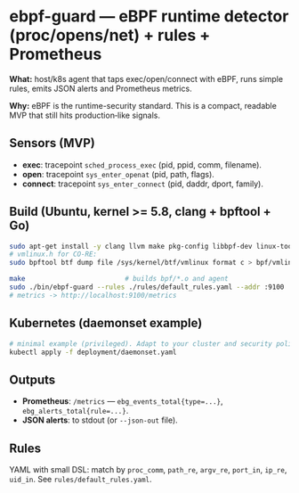 # ebpf-guard — eBPF runtime detector (proc/opens/net) + rules + Prometheus

**What:** host/k8s agent that taps exec/open/connect with eBPF, runs simple rules, emits JSON alerts and Prometheus metrics.

**Why:** eBPF is the runtime-security standard. This is a compact, readable MVP that still hits production‑like signals.

## Sensors (MVP)
- **exec**: tracepoint `sched_process_exec` (pid, ppid, comm, filename).
- **open**: tracepoint `sys_enter_openat` (pid, path, flags).
- **connect**: tracepoint `sys_enter_connect` (pid, daddr, dport, family).

## Build (Ubuntu, kernel >= 5.8, clang + bpftool + Go)
```bash
sudo apt-get install -y clang llvm make pkg-config libbpf-dev linux-tools-$(uname -r)
# vmlinux.h for CO-RE:
sudo bpftool btf dump file /sys/kernel/btf/vmlinux format c > bpf/vmlinux.h

make                         # builds bpf/*.o and agent
sudo ./bin/ebpf-guard --rules ./rules/default_rules.yaml --addr :9100
# metrics -> http://localhost:9100/metrics
```

## Kubernetes (daemonset example)
```bash
# minimal example (privileged). Adapt to your cluster and security policies.
kubectl apply -f deployment/daemonset.yaml
```

## Outputs
- **Prometheus**: `/metrics` — `ebg_events_total{type=...}`, `ebg_alerts_total{rule=...}`.
- **JSON alerts**: to stdout (or `--json-out` file).

## Rules
YAML with small DSL: match by `proc_comm`, `path_re`, `argv_re`, `port_in`, `ip_re`, `uid_in`. See `rules/default_rules.yaml`.